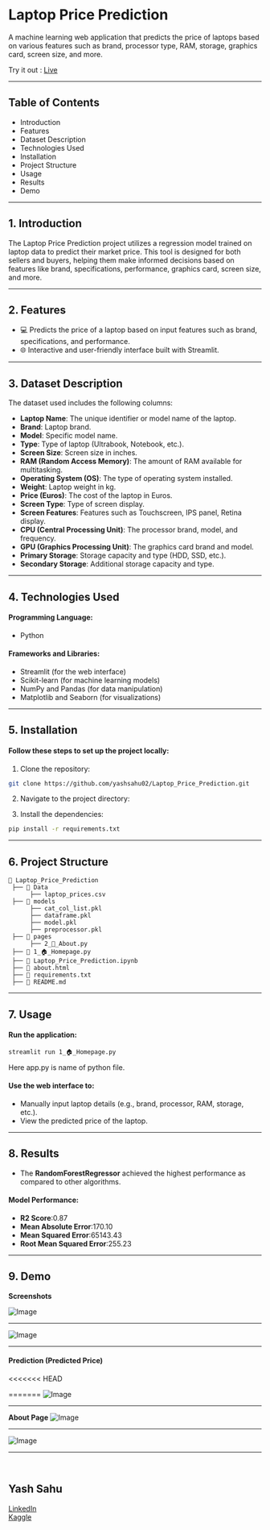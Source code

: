 # Laptop Price Prediction 
A machine learning web application that predicts the price of laptops based on various features such as brand, processor type, RAM, storage, graphics card, screen size, and more.


Try it out : <a href="https://laptop-price-predictor-ys.streamlit.app/" target="_blank">Live</a>


<hr>

## Table of Contents
- Introduction
- Features
- Dataset Description
- Technologies Used
- Installation
- Project Structure
- Usage
- Results
- Demo

<hr>

## 1. Introduction
The Laptop Price Prediction project utilizes a regression model trained on laptop data to predict their market price. This tool is designed for both sellers and buyers, helping them make informed decisions based on features like brand, specifications, performance, graphics card, screen size, and more.

<hr>

## 2. Features
- 💻 Predicts the price of a laptop based on input features such as brand, specifications, and performance.
- 🌐 Interactive and user-friendly interface built with Streamlit.

<hr>

## 3. Dataset Description
The dataset used includes the following columns:

- **Laptop Name**: The unique identifier or model name of the laptop.
- **Brand**: Laptop brand.
- **Model**: Specific model name.
- **Type**: Type of laptop (Ultrabook, Notebook, etc.).
- **Screen Size**: Screen size in inches.
- **RAM (Random Access Memory)**: The amount of RAM available for multitasking.
- **Operating System (OS)**: The type of operating system installed.
- **Weight**: Laptop weight in kg.
- **Price (Euros)**: The cost of the laptop in Euros.
- **Screen Type**: Type of screen display.
- **Screen Features**: Features such as Touchscreen, IPS panel, Retina display.
- **CPU (Central Processing Unit)**: The processor brand, model, and frequency.
- **GPU (Graphics Processing Unit)**: The graphics card brand and model.
- **Primary Storage**: Storage capacity and type (HDD, SSD, etc.).
- **Secondary Storage**: Additional storage capacity and type.

<hr>

## 4. Technologies Used
#### Programming Language: 
- Python
#### Frameworks and Libraries:
- Streamlit (for the web interface)
- Scikit-learn (for machine learning models)
- NumPy and Pandas (for data manipulation)
- Matplotlib and Seaborn (for visualizations)

<hr>

## 5. Installation
#### Follow these steps to set up the project locally:

1. Clone the repository:<br> 
```bash
git clone https://github.com/yashsahu02/Laptop_Price_Prediction.git
```

2. Navigate to the project directory:<br>

3. Install the dependencies:<br>
<!--
**command:** <code>pip install -r requirements.txt</code>
-->
```bash
pip install -r requirements.txt
```

<hr>

## 6. Project Structure
```
📂 Laptop_Price_Prediction
 ├── 📂 Data
      ├── laptop_prices.csv                  
 ├── 📂 models
      ├── cat_col_list.pkl
      ├── dataframe.pkl
      ├── model.pkl
      ├── preprocessor.pkl      
 ├── 📂 pages
      ├── 2_📄_About.py  
 ├── 📄 1_🏠︎_Homepage.py
 ├── 📄 Laptop_Price_Prediction.ipynb 
 ├── 📄 about.html
 ├── 📄 requirements.txt       
 ├── 📄 README.md              
```

<hr>

## 7. Usage
#### Run the application:
```bash
streamlit run 1_🏠︎_Homepage.py  
```
Here app.py is name of python file.
#### Use the web interface to:
- Manually input laptop details (e.g., brand, processor, RAM, storage, etc.).
- View the predicted price of the laptop.

<hr>

## 8. Results
- The **RandomForestRegressor** achieved the highest performance as compared to other algorithms.
#### Model Performance:
- **R2 Score**:0.87
- **Mean Absolute Error**:170.10
- **Mean Squared Error**:65143.43
- **Root Mean Squared Error**:255.23

<hr>

## 9. Demo

<!--
- Watch the full project demo:

**Demo Video**


<br>
-->

**Screenshots**

![Image](https://github.com/user-attachments/assets/9b9507cd-475c-492d-bf07-a5ac079a9427)

<hr>

![Image](https://github.com/user-attachments/assets/167e7b6c-a67d-48b8-8db3-e65947fb42d2)

<hr>

#### Prediction (Predicted Price)
<<<<<<< HEAD
<!--
screen shot 2
-->
=======
![Image](https://github.com/user-attachments/assets/2a846be1-fe45-4b5d-9ef5-e12387cc811d)

<hr>

**About Page**
![Image](https://github.com/user-attachments/assets/d8c1f7f6-0970-451d-b4c9-07ec15fc4b73)

<hr>

![Image](https://github.com/user-attachments/assets/f8ccb336-8209-4cbb-a3b9-47261ed64ca2)

<hr>

<br>

## Yash Sahu
<a href="https://www.linkedin.com/in/yashsahu02" target="_blank">LinkedIn</a>
<br>
<a href="https://www.kaggle.com/yashsahu02" target="_blank">Kaggle</a>
